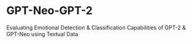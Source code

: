 # GPT-Neo-GPT-2
Evaluating Emotional Detection &amp; Classification Capabilities of GPT-2 &amp; GPT-Neo using Textual Data
